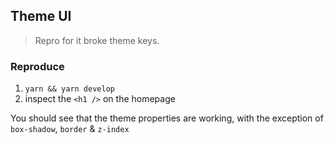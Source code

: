 ## Theme UI

> Repro for it broke theme keys.

### Reproduce

1. `yarn && yarn develop`
2. inspect the `<h1 />` on the homepage

You should see that the theme properties are working, with the exception of `box-shadow`, `border` & `z-index`
